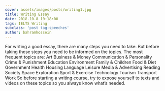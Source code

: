 ```yaml
---
cover: assets/images/posts/writing1.jpg
title: Writing Essay
date: 2018-10-8 10:18:00
tags: IELTS Writing
subclass: 'post tag-speeches'
author: bahramhossein
---
```


For writing a good essay, there are many steps you need to take. But before taking those steps you need to be informed on the topics. The most frequent topics are:
Art
Business & Money
Communication & Personality
Crime & Punishment
Education 
Environment
Family & Children
Food & Diet
Government
Health
Housing
Language
Leisure
Media & Advertising
Reading
Society
Space Exploration
Sport & Exercise
Technology
Tourism
Transport
Work
So before starting a writing course, try to expose yourself to texts and videos on these topics so you always know what’s needed.
